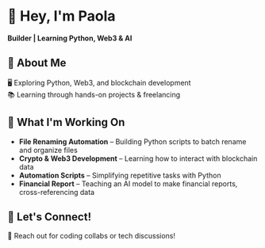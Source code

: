# 👋 Hey, I'm Paola
 
**Builder | Learning Python, Web3 & AI**

## 📌 About Me  
🖥️ Exploring Python, Web3, and blockchain development  
📚 Learning through hands-on projects & freelancing  

## 🚀 What I'm Working On
- **File Renaming Automation** – Building Python scripts to batch rename and organize files  
- **Crypto & Web3 Development** – Learning how to interact with blockchain data  
- **Automation Scripts** – Simplifying repetitive tasks with Python
- **Financial Report** – Teaching an AI model to make financial reports, cross-referencing data

## 🤝 Let's Connect!
📩 Reach out for coding collabs or tech discussions!  

